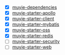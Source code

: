 - [x] [muyie-dependencies](muyie-dependencies)
- [x] [muyie-starter-apollo](muyie-starter-apollo)
- [x] [muyie-starter-client](muyie-starter-client)
- [x] [muyie-starter-mybatis](muyie-starter-mybatis)
- [x] [muyie-starter-oss](muyie-starter-oss)
- [x] [muyie-starter-redis](muyie-starter-redis)
- [ ] [muyie-starter-security](muyie-starter-security)
- [ ] [muyie-starter-web](muyie-starter-web)
